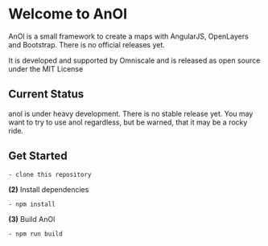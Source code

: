 # Welcome to AnOl

AnOl is a small framework to create a maps with AngularJS, OpenLayers and Bootstrap. There is no official releases yet.

It is developed and supported by Omniscale and is released as open source under the MIT License

## Current Status

anol is under heavy development. There is no stable release yet. You may want to try to use anol regardless, but be warned, that it may be a rocky ride.


## Get Started

    - clone this repository

**(2)** Install dependencies

    - npm install

**(3)** Build AnOl

    - npm run build
